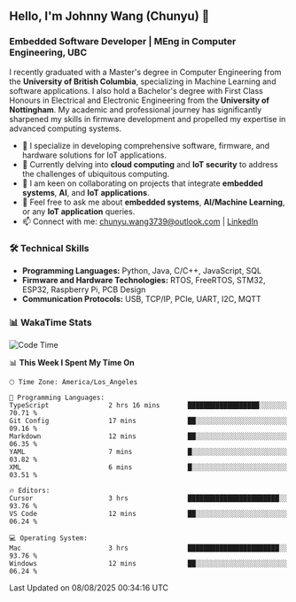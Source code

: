 ## Hello, I'm Johnny Wang (Chunyu) 👋

### Embedded Software Developer | MEng in Computer Engineering, UBC

I recently graduated with a Master's degree in Computer Engineering from the **University of British Columbia**, specializing in Machine Learning and software applications. I also hold a Bachelor's degree with First Class Honours in Electrical and Electronic Engineering from the **University of Nottingham**. My academic and professional journey has significantly sharpened my skills in firmware development and propelled my expertise in advanced computing systems.

- 🔭 I specialize in developing comprehensive software, firmware, and hardware solutions for IoT applications.
- 🌱 Currently delving into **cloud computing** and **IoT security** to address the challenges of ubiquitous computing.
- 🤝 I am keen on collaborating on projects that integrate **embedded systems**, **AI**, and **IoT applications**.
- 💬 Feel free to ask me about **embedded systems**, **AI/Machine Learning**, or any **IoT application** queries.
- 📫 Connect with me: [chunyu.wang3739@outlook.com](mailto:chunyu.wang3739@outlook.com) | [LinkedIn](https://www.linkedin.com/in/shycw1/)


### 🛠️ Technical Skills
- **Programming Languages:** Python, Java, C/C++, JavaScript, SQL
- **Firmware and Hardware Technologies:** RTOS, FreeRTOS, STM32, ESP32, Raspberry Pi, PCB Design
- **Communication Protocols:** USB, TCP/IP, PCIe, UART, I2C, MQTT

### 📊 WakaTime Stats
<!--START_SECTION:waka-->
![Code Time](http://img.shields.io/badge/Code%20Time-119%20hrs%2044%20mins-blue)

📊 **This Week I Spent My Time On** 

```text
🕑︎ Time Zone: America/Los_Angeles

💬 Programming Languages: 
TypeScript               2 hrs 16 mins       ██████████████████░░░░░░░   70.71 % 
Git Config               17 mins             ██░░░░░░░░░░░░░░░░░░░░░░░   09.16 % 
Markdown                 12 mins             ██░░░░░░░░░░░░░░░░░░░░░░░   06.35 % 
YAML                     7 mins              █░░░░░░░░░░░░░░░░░░░░░░░░   03.82 % 
XML                      6 mins              █░░░░░░░░░░░░░░░░░░░░░░░░   03.51 % 

🔥 Editors: 
Cursor                   3 hrs               ███████████████████████░░   93.76 % 
VS Code                  12 mins             ██░░░░░░░░░░░░░░░░░░░░░░░   06.24 % 

💻 Operating System: 
Mac                      3 hrs               ███████████████████████░░   93.76 % 
Windows                  12 mins             ██░░░░░░░░░░░░░░░░░░░░░░░   06.24 % 
```


 Last Updated on 08/08/2025 00:34:16 UTC
<!--END_SECTION:waka-->
